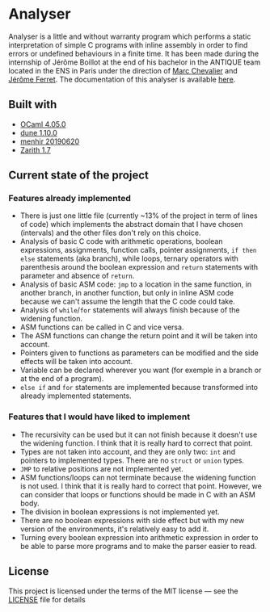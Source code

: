 # Analyser

Analyser is a little and without warranty program which performs a static interpretation of simple C programs with inline assembly in order to find errors or undefined behaviours in a finite time. It has been made during the internship of Jérôme Boillot at the end of his bachelor in the ANTIQUE team located in the ENS in Paris under the direction of [Marc Chevalier](https://marc-chevalier.com/) and [Jérôme Ferret](https://www.di.ens.fr/~feret/).
The documentation of this analyser is available [here](https://jboillot.github.io/analyser/).

## Built with

- [OCaml 4.05.0](https://github.com/ocaml/ocaml)
- [dune 1.10.0](https://github.com/ocaml/dune)
- [menhir 20190620](https://gitlab.inria.fr/fpottier/menhir)
- [Zarith 1.7](https://github.com/ocaml/Zarith)

## Current state of the project

### Features already implemented

- There is just one little file (currently ~13% of the project in term of lines of code) which implements the abstract domain that I have chosen (intervals) and the other files don't rely on this choice.
- Analysis of basic C code with arithmetic operations, boolean expressions, assignments, function calls, pointer assignments, `if then else` statements (aka branch), while loops, ternary operators with parenthesis around the boolean expression and `return` statements with parameter and absence of `return`.
- Analysis of basic ASM code: `jmp` to a location in the same function, in another branch, in another function, but only in inline ASM code because we can't assume the length that the C code could take.
- Analysis of `while`/`for` statements will always finish because of the widening function.
- ASM functions can be called in C and vice versa.
- The ASM functions can change the return point and it will be taken into account.
- Pointers given to functions as parameters can be modified and the side effects will be taken into account.
- Variable can be declared wherever you want (for exemple in a branch or at the end of a program).
- `else if` and `for` statements are implemented because transformed into already implemented statements.

### Features that I would have liked to implement

- The recursivity can be used but it can not finish because it doesn't use the widening function. I think that it is really hard to correct that point.
- Types are not taken into account, and they are only two: `int` and pointers to implemented types. There are no `struct` or `union` types.
- `JMP` to relative positions are not implemented yet.
- ASM functions/loops can not terminate because the widening function is not used. I think that it is really hard to correct that point. However, we can consider that loops or functions should be made in C with an ASM body.
- The division in boolean expressions is not implemented yet.
- There are no boolean expressions with side effect but with my new version of the environments, it's relatively easy to add it.
- Turning every boolean expression into arithmetic expression in order to be able to parse more programs and to make the parser easier to read.

## License

This project is licensed under the terms of the MIT license — see the [LICENSE](https://github.com/jboillot/analyser/blob/master/LICENSE) file for details
